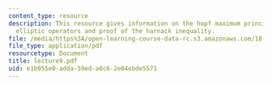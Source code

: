 ```yaml
---
content_type: resource
description: This resource gives information on the hopf maximum principle for uniformly
  elliptic operators and proof of the harnack inequality.
file: /media/https%3A/open-learning-course-data-rc.s3.amazonaws.com/18-152-introduction-to-partial-differential-equations-fall-2005/e1b955e0adda59eda0c62e04ebde5571_lecture9.pdf
file_type: application/pdf
resourcetype: Document
title: lecture9.pdf
uid: e1b955e0-adda-59ed-a0c6-2e04ebde5571
---
```

